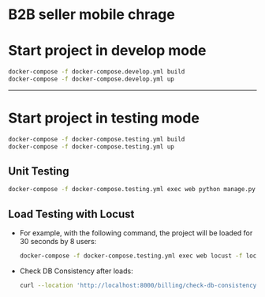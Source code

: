# B2B seller mobile chrage  

# Start project in develop mode
```sh
docker-compose -f docker-compose.develop.yml build
docker-compose -f docker-compose.develop.yml up
```

---

# Start project in testing mode

```sh
docker-compose -f docker-compose.testing.yml build
docker-compose -f docker-compose.testing.yml up
```

## Unit Testing
```sh
docker-compose -f docker-compose.testing.yml exec web python manage.py test
```

## Load Testing with Locust

* For example, with the following command, the project will be loaded for 30 seconds by 8 users:

  ```sh
  docker-compose -f docker-compose.testing.yml exec web locust -f locustfile.py --headless --users 8 --spawn-rate 2 --run-time 30s --host http://localhost:8000
  ```

* Check DB Consistency after loads:
  ```sh
  curl --location 'http://localhost:8000/billing/check-db-consistency/'
  ```
